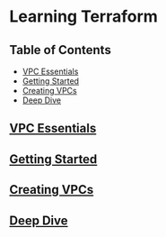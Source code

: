 # Learning Terraform

## Table of Contents
<!-- START doctoc generated TOC please keep comment here to allow auto update -->
<!-- DON'T EDIT THIS SECTION, INSTEAD RE-RUN doctoc TO UPDATE -->


- [VPC Essentials](#vpc-essentials)
- [Getting Started](#getting-started)
- [Creating VPCs](#creating-vpcs)
- [Deep Dive](#deep-dive)

<!-- END doctoc generated TOC please keep comment here to allow auto update -->

## [VPC Essentials](01-vpc-essentials/README.md)

## [Getting Started](02-getting-started/README.md)

## [Creating VPCs](03-creating-vpcs/README.md)

## [Deep Dive](04-deep-dive/README.md)
